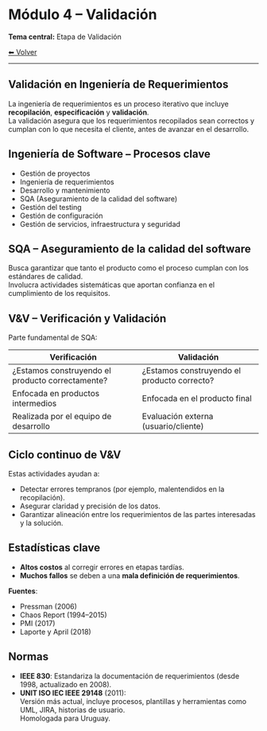 #  Módulo 4 – Validación
**Tema central:** Etapa de Validación

[⬅ Volver](../02_ar/README.md) 

--- 
##  Validación en Ingeniería de Requerimientos
La ingeniería de requerimientos es un proceso iterativo que incluye **recopilación**, **especificación** y **validación**.  
La validación asegura que los requerimientos recopilados sean correctos y cumplan con lo que necesita el cliente, antes de avanzar en el desarrollo.


##  Ingeniería de Software – Procesos clave
- Gestión de proyectos  
- Ingeniería de requerimientos  
- Desarrollo y mantenimiento  
- SQA (Aseguramiento de la calidad del software)  
- Gestión del testing  
- Gestión de configuración  
- Gestión de servicios, infraestructura y seguridad  


##  SQA – Aseguramiento de la calidad del software
Busca garantizar que tanto el producto como el proceso cumplan con los estándares de calidad.  
Involucra actividades sistemáticas que aportan confianza en el cumplimiento de los requisitos.


##  V&V – Verificación y Validación

Parte fundamental de SQA:

| Verificación                                     | Validación                                  |
|--------------------------------------------------|---------------------------------------------|
| ¿Estamos construyendo el producto correctamente? | ¿Estamos construyendo el producto correcto? |
| Enfocada en productos intermedios                | Enfocada en el producto final               |
| Realizada por el equipo de desarrollo            | Evaluación externa (usuario/cliente)        |


##  Ciclo continuo de V&V
Estas actividades ayudan a:
- Detectar errores tempranos (por ejemplo, malentendidos en la recopilación).
- Asegurar claridad y precisión de los datos.
- Garantizar alineación entre los requerimientos de las partes interesadas y la solución.


##  Estadísticas clave
- **Altos costos** al corregir errores en etapas tardías.
- **Muchos fallos** se deben a una **mala definición de requerimientos**.

**Fuentes**:
- Pressman (2006)  
- Chaos Report (1994–2015)  
- PMI (2017)  
- Laporte y April (2018)  


##  Normas

- **IEEE 830**: Estandariza la documentación de requerimientos (desde 1998, actualizado en 2008).
- **UNIT ISO IEC IEEE 29148** (2011):  
  Versión más actual, incluye procesos, plantillas y herramientas como UML, JIRA, historias de usuario.  
  Homologada para Uruguay.

